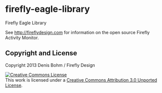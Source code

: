 firefly-eagle-library
=====================

Firefly Eagle Library

See http://fireflydesign.com for information on the open source Firefly Activity Monitor.

Copyright and License
---------------------
Copyright 2013 Denis Bohm / Firefly Design

<a rel="license" href="http://creativecommons.org/licenses/by/3.0/deed.en_US"><img alt="Creative Commons License" style="border-width:0" src="http://i.creativecommons.org/l/by/3.0/88x31.png" /></a><br />This work is licensed under a <a rel="license" href="http://creativecommons.org/licenses/by/3.0/deed.en_US">Creative Commons Attribution 3.0 Unported License</a>.
